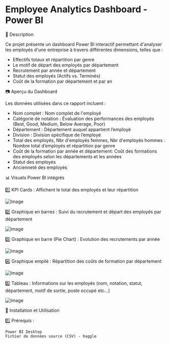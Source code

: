 
# Employee Analytics Dashboard - Power BI

📝 Description

Ce projet présente un dashboard Power BI interactif permettant d'analyser les employés d'une entreprise à travers différentes dimensions, telles que :

* Effectifs totaux et répartition par genre
* Le motif de départ des employés par département
* Recrutement par année et département
* Statut des employés (Actifs vs. Terminés)
* Coût de la formation par département et par an

📷 Aperçu du Dashboard


Les données utilisées dans ce rapport incluent :

- Nom complet : Nom complet de l'employé
- Catégorie de notation : Évaluation des performances des employés (Best, Good, Medium, Below Average, Poor)
- Département : Département auquel appartient l’employé
- Division : Division spécifique de l’employé
- Total des employés, Nbr d'employés femmes, Nbr d'employés hommes : Nombre total d’employés et répartition par genre
- Coût de la formation par année et département: Coût des formations des employés selon les départements et les années
- Statut des employés
- Ancienneté des employés

📊 Visuels Power BI intégrés

1️⃣ KPI Cards : Affichent le total des employés et leur répartition

![Image](https://github.com/user-attachments/assets/435481f2-a38e-43e4-aa58-0678634b2543)

2️⃣ Graphique en barres : Suivi du recrutement et départ des employés par département

![Image](https://github.com/user-attachments/assets/069f8379-df98-4fc3-9135-7d39e5c0de5e)

3️⃣ Graphique en barre (Pie Chart) : Evolution des recrutements par année

![Image](https://github.com/user-attachments/assets/42c9c165-3b8c-42a1-9e99-ecec68dea531)

4️⃣ Graphique empilé : Répartition des coûts de formation par département

![Image](https://github.com/user-attachments/assets/31122981-eed2-42a4-85bd-a53a899e63be)

5️⃣ Tableau : Informations sur les employés (nom, notation, statut, département, motif de sortie, poste occupé etc...)

![Image](https://github.com/user-attachments/assets/9b366805-7bcf-4be2-aba3-a77a7adca581)

🚀 Installation et Utilisation

1️⃣ Prérequis :

    Power BI Desktop
    Fichier de données source (CSV) - Kaggle

